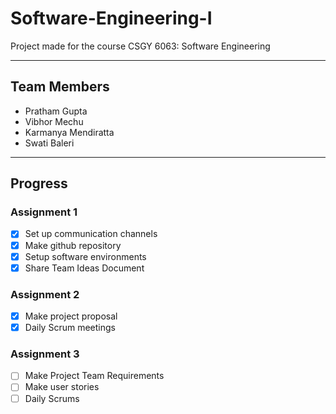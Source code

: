 # Software-Engineering-I
Project made for the course CSGY 6063: Software Engineering

-----------------------------------------------------------------

## Team Members

- Pratham Gupta
- Vibhor Mechu
- Karmanya Mendiratta
- Swati Baleri 

-----------------------------------------------------------------

## Progress


### Assignment 1 

- [x] Set up communication channels
- [x] Make github repository
- [x] Setup software environments
- [x] Share Team Ideas Document

### Assignment 2

- [x] Make project proposal
- [x] Daily Scrum meetings

### Assignment 3

- [ ] Make Project Team Requirements
- [ ] Make user stories
- [ ] Daily Scrums
